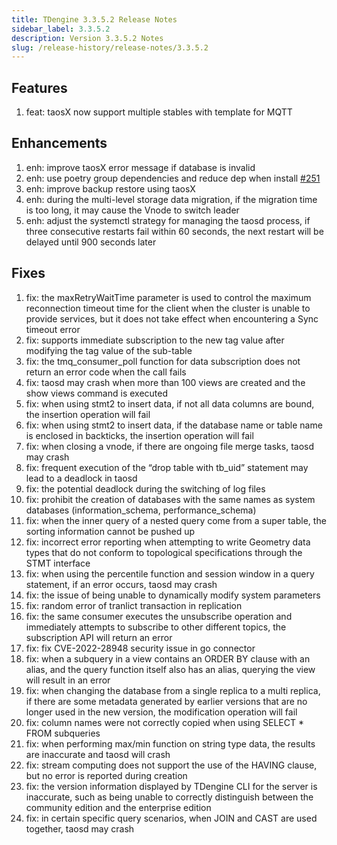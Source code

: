 ```yaml
---
title: TDengine 3.3.5.2 Release Notes
sidebar_label: 3.3.5.2
description: Version 3.3.5.2 Notes
slug: /release-history/release-notes/3.3.5.2
---
```


## Features

  1. feat: taosX now support multiple stables with template for MQTT

## Enhancements

  1. enh: improve taosX error message if database is invalid
  2. enh: use poetry group dependencies and reduce dep when install [#251](https://github.com/taosdata/taos-connector-python/issues/251)
  3. enh: improve backup restore using taosX
  4. enh: during the multi-level storage data migration, if the migration time is too long, it may cause the Vnode to switch leader
  5. enh: adjust the systemctl strategy for managing the taosd process, if three consecutive restarts fail within 60 seconds, the next restart will be delayed until 900 seconds later

## Fixes

  1. fix: the maxRetryWaitTime parameter is used to control the maximum reconnection timeout time for the client when the cluster is unable to provide services, but it does not take effect when encountering a Sync timeout error
  2. fix: supports immediate subscription to the new tag value after modifying the tag value of the sub-table
  3. fix: the tmq_consumer_poll function for data subscription does not return an error code when the call fails
  4. fix: taosd may crash when more than 100 views are created and the show views command is executed
  5. fix: when using stmt2 to insert data, if not all data columns are bound, the insertion operation will fail
  6. fix: when using stmt2 to insert data, if the database name or table name is enclosed in backticks, the insertion operation will fail
  7. fix: when closing a vnode, if there are ongoing file merge tasks, taosd may crash
  8. fix: frequent execution of the “drop table with tb_uid” statement may lead to a deadlock in taosd
  9. fix: the potential deadlock during the switching of log files
 10. fix: prohibit the creation of databases with the same names as system databases (information_schema, performance_schema)
 11. fix: when the inner query of a nested query come from a super table, the sorting information cannot be pushed up
 12. fix: incorrect error reporting when attempting to write Geometry data types that do not conform to topological specifications through the STMT interface
 13. fix: when using the percentile function and session window in a query statement, if an error occurs, taosd may crash
 14. fix: the issue of being unable to dynamically modify system parameters
 15. fix: random error of tranlict transaction in replication
 16. fix: the same consumer executes the unsubscribe operation and immediately attempts to subscribe to other different topics, the subscription API will return an error
 17. fix: fix CVE-2022-28948 security issue in go connector
 18. fix: when a subquery in a view contains an ORDER BY clause with an alias, and the query function itself also has an alias, querying the view will result in an error
 19. fix: when changing the database from a single replica to a multi replica, if there are some metadata generated by earlier versions that are no longer used in the new version, the modification operation will fail
 20. fix: column names were not correctly copied when using SELECT * FROM subqueries
 21. fix: when performing max/min function on string type data, the results are inaccurate and taosd will crash
 22. fix: stream computing does not support the use of the HAVING clause, but no error is reported during creation
 23. fix: the version information displayed by TDengine CLI for the server is inaccurate, such as being unable to correctly distinguish between the community edition and the enterprise edition
 24. fix: in certain specific query scenarios, when JOIN and CAST are used together, taosd may crash
